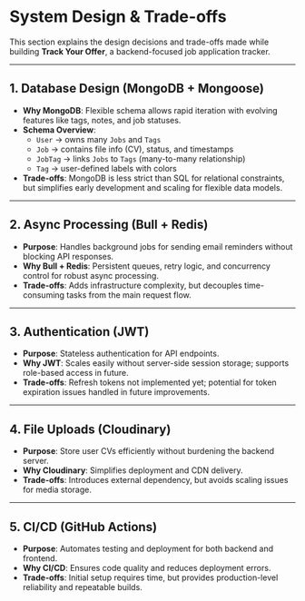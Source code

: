 # System Design & Trade-offs

This section explains the design decisions and trade-offs made while building **Track Your Offer**, a backend-focused job application tracker.

---

## 1. Database Design (MongoDB + Mongoose)

- **Why MongoDB**: Flexible schema allows rapid iteration with evolving features like tags, notes, and job statuses.
- **Schema Overview**:
  - `User` → owns many `Jobs` and `Tags`
  - `Job` → contains file info (CV), status, and timestamps
  - `JobTag` → links `Jobs` to `Tags` (many-to-many relationship)
  - `Tag` → user-defined labels with colors
- **Trade-offs**: MongoDB is less strict than SQL for relational constraints, but simplifies early development and scaling for flexible data models.

---

## 2. Async Processing (Bull + Redis)

- **Purpose**: Handles background jobs for sending email reminders without blocking API responses.
- **Why Bull + Redis**: Persistent queues, retry logic, and concurrency control for robust async processing.
- **Trade-offs**: Adds infrastructure complexity, but decouples time-consuming tasks from the main request flow.

---

## 3. Authentication (JWT)

- **Purpose**: Stateless authentication for API endpoints.
- **Why JWT**: Scales easily without server-side session storage; supports role-based access in future.
- **Trade-offs**: Refresh tokens not implemented yet; potential for token expiration issues handled in future improvements.

---

## 4. File Uploads (Cloudinary)

- **Purpose**: Store user CVs efficiently without burdening the backend server.
- **Why Cloudinary**: Simplifies deployment and CDN delivery.
- **Trade-offs**: Introduces external dependency, but avoids scaling issues for media storage.

---

## 5. CI/CD (GitHub Actions)

- **Purpose**: Automates testing and deployment for both backend and frontend.
- **Why CI/CD**: Ensures code quality and reduces deployment errors.
- **Trade-offs**: Initial setup requires time, but provides production-level reliability and repeatable builds.
